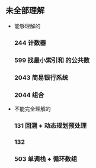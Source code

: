 ## 未全部理解
  - 能够理解的
    ### 244 计数器
    ### 599 找最小索引和 的公共数
    ### 2043 简易银行系统
    ### 2044 组合

  - 不能完全理解的
    ### 131 回溯 + 动态规划预处理
    ### 132 
    ### 503 单调栈 + 循环数组
